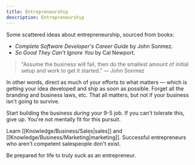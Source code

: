 ```yaml
---
title: Entrepreneurship
description: Entrepreneurship
---
```


Some scattered ideas about entrepreneurship, sourced from books:
- *Complete Software Developer's Career Guide* by John Sonmez.
- *So Good They Can't Ignore You* by Cal Newport.

> "Assume the business will fail, then do the smallest amount of initial setup and work to get it started." — John Sonmez

In other words, direct as much of your efforts to what matters — which is getting your idea developed and ship as soon as possible. Forget all the branding and business laws, etc. That all matters, but not if your business isn't going to survive.

Start building the business *during* your 9-5 job. If you can't tolerate this, give up. You're not mentally fit for this pursuit.

Learn [[Knowledge/Business/Sales|sales]] and [[Knowledge/Business/Marketing|marketing]]. Successful entrepreneurs who aren't competent salespeople don't exist.

Be prepared for life to truly suck as an entrepreneur.


